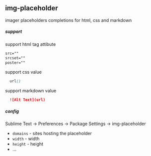 img-placeholder
-------------
imager placeholders completions for html, css and markdown

##### support
support html tag attibute
```html
src=""
srcset=""
poster=""
```
support css value
```css
  url()
```

support markdown value
```md
  ![Alt Text](url)
```
##### config

Sublime Text -> Preferences -> Package Settings -> img-placeholder

* `domains` - sites hosting the placeholder
* `width` - width
* `height` - height
* ...
